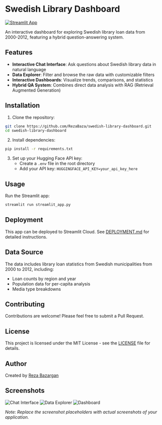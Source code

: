 # Swedish Library Dashboard

[![Streamlit App](https://static.streamlit.io/badges/streamlit_badge_black_white.svg)](https://rezabaza-swedish-library-dashboard.streamlit.app/)

An interactive dashboard for exploring Swedish library loan data from 2000-2012, featuring a hybrid question-answering system.

## Features

- **Interactive Chat Interface**: Ask questions about Swedish library data in natural language
- **Data Explorer**: Filter and browse the raw data with customizable filters
- **Interactive Dashboards**: Visualize trends, comparisons, and statistics
- **Hybrid QA System**: Combines direct data analysis with RAG (Retrieval Augmented Generation)

## Installation

1. Clone the repository:
```bash
git clone https://github.com/RezaBaza/swedish-library-dashboard.git
cd swedish-library-dashboard
```

2. Install dependencies:
```bash
pip install -r requirements.txt
```

3. Set up your Hugging Face API key:
   - Create a `.env` file in the root directory
   - Add your API key: `HUGGINGFACE_API_KEY=your_api_key_here`

## Usage

Run the Streamlit app:
```bash
streamlit run streamlit_app.py
```

## Deployment

This app can be deployed to Streamlit Cloud. See [DEPLOYMENT.md](DEPLOYMENT.md) for detailed instructions.

## Data Source

The data includes library loan statistics from Swedish municipalities from 2000 to 2012, including:
- Loan counts by region and year
- Population data for per-capita analysis
- Media type breakdowns

## Contributing

Contributions are welcome! Please feel free to submit a Pull Request.

## License

This project is licensed under the MIT License - see the [LICENSE](LICENSE) file for details.

## Author

Created by [Reza Bazargan](https://github.com/RezaBaza)

## Screenshots

![Chat Interface](screenshots/chat_interface.png)
![Data Explorer](screenshots/data_explorer.png)
![Dashboard](screenshots/dashboard.png)

*Note: Replace the screenshot placeholders with actual screenshots of your application.* 
